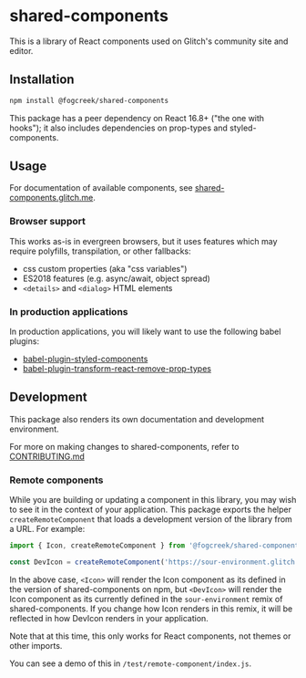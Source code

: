 # shared-components
This is a library of React components used on Glitch's community site and editor.

## Installation
```sh
npm install @fogcreek/shared-components
```

This package has a peer dependency on React 16.8+ ("the one with hooks"); it also includes dependencies on prop-types and styled-components.

## Usage
For documentation of available components, see [shared-components.glitch.me](https://shared-components.glitch.me).

### Browser support
This works as-is in evergreen browsers, but it uses features which may require polyfills, transpilation, or other fallbacks:
- css custom properties (aka "css variables")
- ES2018 features (e.g. async/await, object spread)
- `<details>` and `<dialog>` HTML elements

### In production applications
In production applications, you will likely want to use the following babel plugins:
- [babel-plugin-styled-components](https://www.styled-components.com/docs/tooling#babel-plugin)
- [babel-plugin-transform-react-remove-prop-types](https://github.com/oliviertassinari/babel-plugin-transform-react-remove-prop-types#readme)

## Development
This package also renders its own documentation and development environment.

For more on making changes to shared-components, refer to [CONTRIBUTING.md](https://glitch.com/edit/#!/shared-components?path=CONTRIBUTING.md:1:0)

### Remote components
While you are building or updating a component in this library, you may wish to see it in the context of your application. This package exports the helper `createRemoteComponent` that loads a development version of the library from a URL. For example:

```js
import { Icon, createRemoteComponent } from '@fogcreek/shared-components'

const DevIcon = createRemoteComponent('https://sour-environment.glitch.me/module.js', 'Icon');
```

In the above case, `<Icon>` will render the Icon component as its defined in the version of shared-components on npm, but `<DevIcon>` will render the Icon component as its currently defined in the `sour-environment` remix of shared-components. If you change how Icon renders in this remix, it will be reflected in how DevIcon renders in your application.

Note that at this time, this only works for React components, not themes or other imports.

You can see a demo of this in `/test/remote-component/index.js`.

